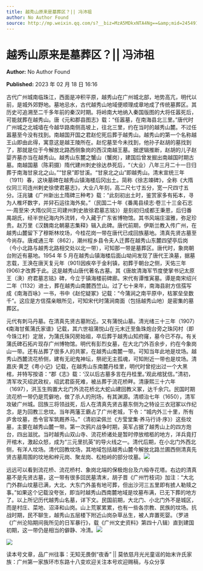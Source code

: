 ```yaml
---
title: 越秀山原来是墓葬区？|| 冯沛祖
author: No Author Found
source: http://mp.weixin.qq.com/s?__biz=MzA5MDkxNTA4Ng==&amp;mid=2454913153&amp;idx=1&amp;sn=e4e67d53034578f0b7f57790f65c7982&amp;chksm=87a3c8e0b0d441f6e04a2409b35bb714603f30d8f58e4b60b9295f1511747adccfc4d2cb87a4#rd
---
```


# 越秀山原来是墓葬区？|| 冯沛祖

**Author:** No Author Found

**Published:** 2023 年 02 月 18 日 16:16

古代广州城南临珠江，西面是冲积平原，越秀山在广州城北部，地势高亢，明代以前，是城外郊野地。墓地忌水，古代越秀山地域便顺理成章地成了传统墓葬区。其历史可追溯至二千多年前的秦汉时期。将岭南大地纳入秦国版图的大将任嚣死后，可能就葬在越秀山。唐《元和郡县图志》载：“任嚣墓，在南海县北三里。”唐代时广州城之北城墙在今越华路南侧高坡上，往北三里，约在当时的越秀山麓。不过任嚣墓至今没有找到。南越国开国之君赵佗死后葬于越秀山。越秀山的第一个名称越王山即由此得，寓意这是越王陵所在。赵佗墓至今未找到，他孙子赵胡的墓找到了，那就是位于今解放北路西侧象岗的西汉南越王墓。据逻辑推断，赵胡的儿子赵婴齐墓亦当在越秀山。越秀山东麓之蟹山（蟹岗），建国后曾发掘出南越国时期古墓。南越国墓（陈莉摄）隋代建州刺史徐达恭死后，“（大业）八年三月二十一日归葬于南海甘泉北之山。”“甘泉”即甘溪。“甘泉北之山”即越秀山。清末宣统三年（1911）春，这块墓碑在越秀山镇海楼后冈出土。简称《徐志竦碑》，全称《大隋仪同三司连州剌史徐使君墓志》，大业八年刻，高二尺七寸五分，宽一尺四寸五分。汪兆镛《广州新出土隋碑三种考》载：“此刻初出土时，鉴赏家多有拓本，寻为人椎坏数字，并舁石运往海外矣。”（民国二十年《番禺县续志·卷三十三金石志一·周至宋·大隋仪同三司建州刺史故徐君墓志铭》）是刻初归成都王秉恩，后归番禺胡氏，经半世纪海内外流转，今入藏于广东省博物馆。其书风端庄温雅，弥足珍贵。赵万里《汉魏南北朝墓志集释》辑入此碑。唐代前期，伊斯兰教入传广州，在越秀山麓留下了穆斯林坟场，今桂花岗一带在唐代已成回族墓地。清真先贤古墓至今尚存。唐咸通三年（862），潮州程乡县令夫人迁葬在越秀山东麓四望亭后岗（今小北路与越秀北路相交处以北一带），可知那一带是墓葬区。唐代时，象岗朝台附近有墓地。1954 年 5 月在越秀山镇海楼后面山坳间发现了唐代王涣墓，据墓志载，王涣在唐天复元年（901)因疾卒于金利镇，初葬于朝台之侧，天佑三年(906)才改葬于此。这是越秀山唐代著名古墓。其《唐故清海军节度使掌书记太原王（涣）府君墓志铭》碑，今立于镇海楼前碑廊。宋代有谭惟寅墓。谭是南宋绍兴二年（1132）进士，葬在越秀山南麓西竺山。过了七十来年，南海县尉方信孺写成《南海百咏》一书，书中《赵佗疑冢》记载：“今蒲涧之南平原中，枯冢垒垒数千”。这应是方信孺亲眼所见，可知宋代时蒲涧南面（包括越秀山地）是密集的墓葬区。

元代有刺马丹墓。在清真先贤古墓附近。又有蒲悦山墓。清光绪三十三年（1907）《南海甘蕉蒲氏家谱》记载，其六世祖蒲悦山在元末迁至鱼珠炮台旁之珠冈村（即今珠江村）定居，为蒲氏珠冈房始祖，卒后葬于越秀山知府窿，墓今已不存。有关蒲氏碑石拓片现存广州博物馆。明代有彭烈女墓，在大北门外百余步，约在今象岗山一带。还有丛葬了很多人的共冢，在越秀山南麓一带。可知当年此地是坟场。越秀山西麓流花桥侧，建有无祀鬼神坛，祭祀无主孤魂，可知附近一带也是坟场。清嘉庆·黄芝《粤小记》记载，在越秀山东南麓丹桂里，明代时曾挖出过一个大黑棺，并特写按语：“郡《志》载：‘汉以后古墓多言在丹桂里。’观此棺犹信。”清初，清军攻灭绍武政权，绍武君臣死难，被丛葬于流花桥畔。清康熙三十六年（1697），洪玉生购置大北门外流花桥北大蛇山建回教义冢，达千余穴。民国时期流花桥一带仍是荒僻地，做了杀人的刑场，有其渊源。清顺治七年（1650），清军攻破广州城。回族三将领战死，后人在清真先贤古墓东侧为之特设三衣冠冢以作纪念，是为回教三忠坟。当年两藩王霸占了广州老城，下令：“城内外三十里，所有庐舍坟墓，悉令官军筑厩养马。”（清初梁佩兰《方莹堂集·养马行诗·序》）这些坟墓，主要在越秀山麓一带。第一次鸦片战争时期，英军占据了越秀山上的四方炮台，四出滋扰。当时越秀山双山寺、流花桥诸处是暂时停放棺柩的地方，洋兵竟打开棺木，激起众怒，成为“三元里抗英”的导火线之一。清代后期，在小北门外西北侧，有洋人坟场。清代回教坟场，其地域包括越秀山麓今解放北路兰圃西侧清真先贤古墓周围的坟地和梓元岗、聚龙岗、松柏岭的部分坟墓。![](https://mmbiz.qpic.cn/mmbiz_jpg/PJWG74pLsMY2GpWyUhKBhAU19QJSz5NStESPkRRNPBp7QpczfDW2XAghgv8J9D88poicGO4cHTibtqyYu0DGQNfw/640)

远远可以看到流花桥、流花桥村、象岗北端的保极炮台及六榕寺花塔。右边的清真墓不是先贤古墓，这一带有很多回民墓清末，胡子晋《广州竹枝词》加注：“大北门外群山坟墓已满，大北、大东门外虽有地可葬，但出沙河三五里即有掳人勒赎之事。”如果这个记载没夸张，即当时越秀山西南麓地域是坟墓布满，已无下葬的地方了。以上所记历代越秀山名墓，详下文。民国前期，大北门、小北门外不是城区，而是村庄、菜地、沼泽和山岗。山上荒冢累累，也有一些各宗教、民族的坟场。抗战时期，民不聊生，越秀山五层楼下附近山岗杂草丛生，被人弃置死婴。（罗进《广州沦陷期间我所见的日军暴行》，载《广州文史资料》第四十八辑）直到建国初期，这一带仍是相当的僻静、冷清。![](https://mmbiz.qpic.cn/mmbiz_jpg/PJWG74pLsMY2GpWyUhKBhAU19QJSz5NSEia49Q9D0Dv7mUYOj1p5EPPUpc2KKh1aicY5GyhRdmphNm7clVKLsx9w/640)

![](https://mmbiz.qpic.cn/mmbiz_jpg/PJWG74pLsMY2GpWyUhKBhAU19QJSz5NSws6rEPyUKL1eQicMIlbibYOKibpI3jJwIbibKlFc4EP7OaHxbDlYtdmibsA/640)

读本号文章，品广州往事：无知无畏倒“夜香” || 莫依慈月光光童谣的始末许氏家族：广州第一家族环市东路十八变欢迎关注本号欢迎赐稿，与众分享

